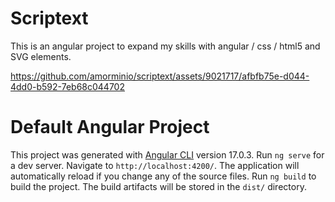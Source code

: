 # Scriptext
This is an angular project to expand my skills with angular / css / html5 and SVG elements.





https://github.com/amorminio/scriptext/assets/9021717/afbfb75e-d044-4dd0-b592-7eb68c044702




# Default Angular Project
This project was generated with [Angular CLI](https://github.com/angular/angular-cli) version 17.0.3.
Run `ng serve` for a dev server. Navigate to `http://localhost:4200/`. The application will automatically reload if you change any of the source files.
Run `ng build` to build the project. The build artifacts will be stored in the `dist/` directory.
